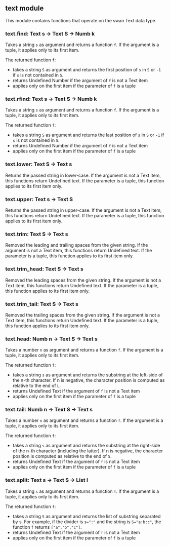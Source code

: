 text module
----------------------------------------------------------------------------

This module contains functions that operate on the swan Text data type.
  
### text.find: Text s -> Text S -> Numb k
Takes a string `s` as argument and returns a function `f`. 
If the argument is a tuple, it applies only to its first item.

The returned function `f`: 
- takes a string `S` as argument and returns the first position of `s` 
  in `S` or `-1` if `s` is not contained in `S`.
- returns Undefined Number if the argument of `f` is not a Text item
- applies only on the first item if the parameter of `f` is a tuple
  
### text.rfind: Text s -> Text S -> Numb k
Takes a string `s` as argument and returns a function `f`.
If the argument is a tuple, it applies only to its first item.

The returned function `f`: 
- takes a string `S` as argument and returns the last position of `s` 
  in `S` or `-1` if `s` is not contained in `S`.
- returns Undefined Number if the argument of `f` is not a Text item
- applies only on the first item if the parameter of `f` is a tuple
  
### text.lower: Text S -> Text s
Returns the passed string in lower-case. 
If the argument is not a Text item, this functions return Undefined text.
If the parameter is a tuple, this function applies to its first item only.
  
### text.upper: Text s -> Text S
Returns the passed string in upper-case. 
If the argument is not a Text item, this functions return Undefined text.
If the parameter is a tuple, this function applies to its first item only.
  
### text.trim: Text S -> Text s
Removed the leading and trailing spaces from the given string.
If the argument is not a Text item, this functions return Undefined text.
If the parameter is a tuple, this function applies to its first item only.
  
### text.trim_head: Text S -> Text s
Removed the leading spaces from the given string.
If the argument is not a Text item, this functions return Undefined text.
If the parameter is a tuple, this function applies to its first item only.
  
### text.trim_tail: Text S -> Text s
Removed the trailing spaces from the given string.
If the argument is not a Text item, this functions return Undefined text.
If the parameter is a tuple, this function applies to its first item only.
  
### text.head: Numb n -> Text S -> Text s
Takes a number `n` as argument and returns a function `f`.
If the argument is a tuple, it applies only to its first item.

The returned function `f`: 
- takes a string `s` as argument and returns the substring at the 
  left-side of the n-th character. If n is negative, the character 
  position is computed as relative to the end of `L`.
- returns Undefined Text if the argument of `f` is not a Text item
- applies only on the first item if the parameter of `f` is a tuple
  
### text.tail: Numb n -> Text S -> Text s
Takes a number `n` as argument and returns a function `f`.
If the argument is a tuple, it applies only to its first item.

The returned function `f`: 
- takes a string `s` as argument and returns the substring at the 
  right-side of the n-th character (including the latter). If n is 
  negative, the character position is computed as relative to the 
  end of `S`.
- returns Undefined Text if the argument of `f` is not a Text item
- applies only on the first item if the parameter of `f` is a tuple
  
### text.split: Text s -> Text S -> List l
Takes a string `s` as argument and returns a function `f`.
If the argument is a tuple, it applies only to its first item.

The returned function `f`: 
- takes a string `S` as argument and returns the list of substring 
  separated by s. For example, if the divider is `s=":"` and the string 
  is `S="a:b:c"`, the function `f` returns `["a","b","c"]`.
- returns Undefined Text if the argument of `f` is not a Text item
- applies only on the first item if the parameter of `f` is a tuple
  

